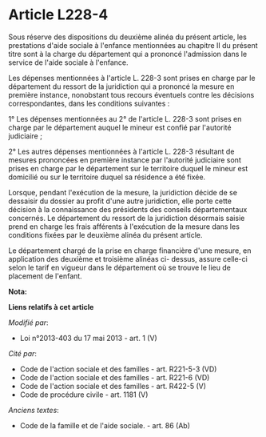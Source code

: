 # Article L228-4

Sous réserve des dispositions du deuxième alinéa du présent article, les prestations d'aide sociale à l'enfance mentionnées
au chapitre II du présent titre sont à la charge du département qui a prononcé l'admission dans le service de l'aide sociale
à l'enfance. 

Les dépenses mentionnées à l'article L. 228-3 sont prises en charge par le département du ressort de la juridiction qui a
prononcé la mesure en première instance, nonobstant tous recours éventuels contre les décisions correspondantes, dans les
conditions suivantes : 

1° Les dépenses mentionnées au 2° de l'article L. 228-3 sont prises en charge par le département auquel le mineur est confié
par l'autorité judiciaire ; 

2° Les autres dépenses mentionnées à l'article L. 228-3 résultant de mesures prononcées en première instance par l'autorité
judiciaire sont prises en charge par le département sur le territoire duquel le mineur est domicilié ou sur le territoire
duquel sa résidence a été fixée. 

Lorsque, pendant l'exécution de la mesure, la juridiction décide de se dessaisir du dossier au profit d'une autre
juridiction, elle porte cette décision à la connaissance des présidents des conseils départementaux concernés. Le département
du ressort de la juridiction désormais saisie prend en charge les frais afférents à l'exécution de la mesure dans les
conditions fixées par le deuxième alinéa du présent article. 

Le département chargé de la prise en charge financière d'une mesure, en application des deuxième et troisième alinéas ci-
dessus, assure celle-ci selon le tarif en vigueur dans le département où se trouve le lieu de placement de l'enfant.

**Nota:**



**Liens relatifs à cet article**

_Modifié par_:

  - Loi n°2013-403 du 17 mai 2013 - art. 1 (V)

_Cité par_:

  - Code de l'action sociale et des familles - art. R221-5-3 (VD)
  - Code de l'action sociale et des familles - art. R221-6 (VD)
  - Code de l'action sociale et des familles - art. R422-5 (V)
  - Code de procédure civile - art. 1181 (V)

_Anciens textes_:

  - Code de la famille et de l'aide sociale. - art. 86 (Ab)
